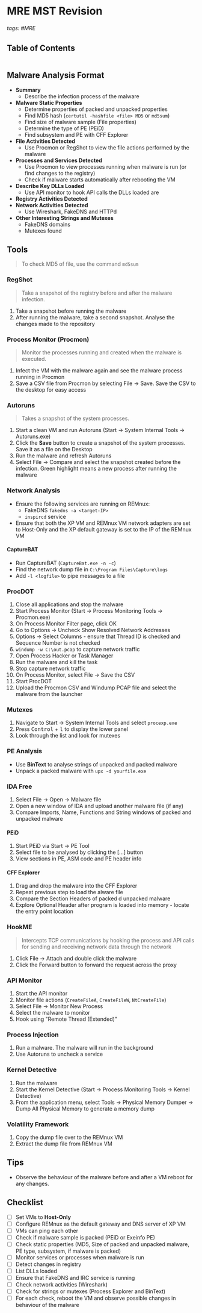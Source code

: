 # MRE MST Revision

###### tags: #MRE

## Table of Contents
```toc
```

## Malware Analysis Format
- **Summary**
	- Describe the infection process of the malware
- **Malware Static Properties**
	- Determine properties of packed and unpacked properties 
	- Find MD5 hash (`certutil -hashfile <file> MD5` or `md5sum`)
	- Find size of malware sample (File properties)
	- Determine the type of PE (PEiD)
	- Find subsystem and PE with CFF Explorer
- **File Activities Detected**
	- Use Procmon or RegShot to view the file actions performed by the malware
- **Processes and Services Detected**
	- Use Procmon to view processes running when malware is run (or find changes to the registry)
	- Check if malware starts automatically after rebooting the VM
- **Describe Key DLLs Loaded**
	- Use API monitor to hook API calls the DLLs loaded are
- **Registry Activities Detected**
- **Network Activities Detected**
	- Use Wireshark, FakeDNS and HTTPd
- **Other Interesting Strings and Mutexes**
	- FakeDNS domains
	- Mutexes found

## Tools

> To check MD5 of file, use the command `md5sum`

### RegShot
> Take a snapshot of the registry before and after the malware infection.

1. Take a snapshot before running the malware
2. After running the malware, take a second snapshot. Analyse the changes made to the repository
### Process Monitor (Procmon)
> Monitor the processes running and created when the malware is executed.

1. Infect the VM with the malware again and see the malware process running in Procmon
2. Save a CSV file from Procmon by selecting File -> Save. Save the CSV to the desktop for easy access
### Autoruns
> Takes a snapshot of the system processes.

1. Start a clean VM and run Autoruns (Start -> System Internal Tools -> Autoruns.exe)
2. Click the **Save** button to create a snapshot of the system processes. Save it as a file on the Desktop
3. Run the malware and refresh Autoruns
4. Select File -> Compare and select the snapshot created before the infection. Green highlight means a new process after running the malware

### Network Analysis
- Ensure the following services are running on REMnux:
	- FakeDNS `fakedns -a <target-IP>`
	- `inspircd` service
- Ensure that both the XP VM and REMnux VM network adapters are set to Host-Only and the XP default gateway is set to the IP of the REMnux VM

#### CaptureBAT
- Run CaptureBAT (`CaptureBat.exe -n -c`)
- Find the network dump file in `C:\Program Files\Capture\logs`
- Add `-l <logfile>` to pipe messages to a file

### ProcDOT
1. Close all applications and stop the malware
2. Start Process Monitor (Start -> Process Monitoring Tools -> Procmon.exe)
3. On Process Monitor Filter page, click OK
4. Go to Options -> Uncheck Show Resolved Network Addresses
5. Options -> Select Columns - ensure that Thread ID is checked and Sequence Number is not checked
6. `windump -w C:\out.pcap` to capture network traffic
7. Open Process Hacker or Task Manager
8. Run the malware and kill the task
9. Stop capture network traffic
10. On Process Monitor, select File -> Save the CSV
11. Start ProcDOT
12. Upload the Procmon CSV and Windump PCAP file and select the malware from the launcher

### Mutexes
1. Navigate to Start -> System Internal Tools and select `procexp.exe`
2. Press <kbd>Control</kbd> + <kbd>l</kbd> to display the lower panel
3. Look through the list and look for mutexes

### PE Analysis
- Use **BinText** to analyse strings of unpacked and packed malware
- Unpack a packed malware with `upx -d yourfile.exe`

### IDA Free
1. Select File -> Open -> Malware file
2. Open a new window of IDA and upload another malware file (if any)
3. Compare Imports, Name, Functions and String windows of packed and unpacked malware

#### PEiD
1. Start PEiD via Start -> PE Tool
2. Select file to be analysed by clicking the \[...\] button
3. View sections in PE, ASM code and PE header info

#### CFF Explorer
1. Drag and drop the malware into the CFF Explorer
2. Repeat previous step to load the alware file
3. Compare the Section Headers of packed d unpacked malware
4. Explore Optional Header after program is loaded into memory - locate the entry point location

### HookME
> Intercepts TCP communications by hooking the process and API calls for sending and receiving network data through the network

1. Click File -> Attach and double click the malware
2. Click the Forward button to forward the request across the proxy

### API Monitor
1. Start the API monitor
2. Monitor file actions (`CreateFileA`, `CreateFileW`, `NtCreateFile`)
3. Select File -> Monitor New Process
4. Select the malware to monitor
5. Hook using "Remote Thread (Extended)"

### Process Injection
1. Run a malware. The malware will run in the background
2. Use Autoruns to uncheck a service

### Kernel Detective
1. Run the malware
2. Start the Kernel Detective (Start -> Process Monitoring Tools -> Kernel Detective)
3. From the application menu, select Tools -> Physical Memory Dumper -> Dump All Physical Memory to generate a memory dump

### Volatility Framework
1. Copy the dump file over to the REMnux VM
2. Extract the dump file from REMnux VM

## Tips
- Observe the behaviour of the malware before and after a VM reboot for any changes.

## Checklist
- [ ] Set VMs to **Host-Only**
- [ ] Configure REMnux as the default gateway and DNS server of XP VM
- [ ] VMs can ping each other
- [ ] Check if malware sample is packed (PEiD or Exeinfo PE)
- [ ] Check static properties (MD5, Size of packed and unpacked malware, PE type, subsystem, if malware is packed)
- [ ] Monitor services or processes when malware is run
- [ ] Detect changes in registry
- [ ] List DLLs loaded
- [ ] Ensure that FakeDNS and IRC service is running
- [ ] Check network activities (Wireshark)
- [ ] Check for strings or mutexes (Process Explorer and BinText)
- [ ] For each check, reboot the VM and observe possible changes in behaviour of the malware